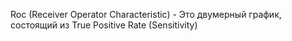Roc (Receiver Operator Characteristic) - Это двумерный график, состоящий из True Positive Rate (Sensitivity)